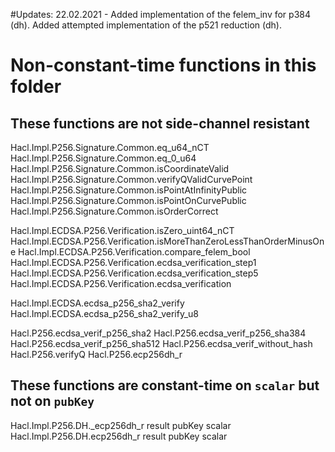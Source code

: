 #Updates: 
22.02.2021 - Added implementation of the felem_inv for p384 (dh). 
Added attempted implementation of the p521 reduction (dh).



# Non-constant-time functions in this folder

## These functions are not side-channel resistant

Hacl.Impl.P256.Signature.Common.eq_u64_nCT
Hacl.Impl.P256.Signature.Common.eq_0_u64
Hacl.Impl.P256.Signature.Common.isCoordinateValid
Hacl.Impl.P256.Signature.Common.verifyQValidCurvePoint
Hacl.Impl.P256.Signature.Common.isPointAtInfinityPublic
Hacl.Impl.P256.Signature.Common.isPointOnCurvePublic
Hacl.Impl.P256.Signature.Common.isOrderCorrect

Hacl.Impl.ECDSA.P256.Verification.isZero_uint64_nCT
Hacl.Impl.ECDSA.P256.Verification.isMoreThanZeroLessThanOrderMinusOne
Hacl.Impl.ECDSA.P256.Verification.compare_felem_bool
Hacl.Impl.ECDSA.P256.Verification.ecdsa_verification_step1
Hacl.Impl.ECDSA.P256.Verification.ecdsa_verification_step5
Hacl.Impl.ECDSA.P256.Verification.ecdsa_verification

Hacl.Impl.ECDSA.ecdsa_p256_sha2_verify
Hacl.Impl.ECDSA.ecdsa_p256_sha2_verify_u8

Hacl.P256.ecdsa_verif_p256_sha2
Hacl.P256.ecdsa_verif_p256_sha384
Hacl.P256.ecdsa_verif_p256_sha512
Hacl.P256.ecdsa_verif_without_hash
Hacl.P256.verifyQ
Hacl.P256.ecp256dh_r

## These functions are constant-time on `scalar` but not on `pubKey`

Hacl.Impl.P256.DH._ecp256dh_r result pubKey scalar
Hacl.Impl.P256.DH.ecp256dh_r result pubKey scalar

